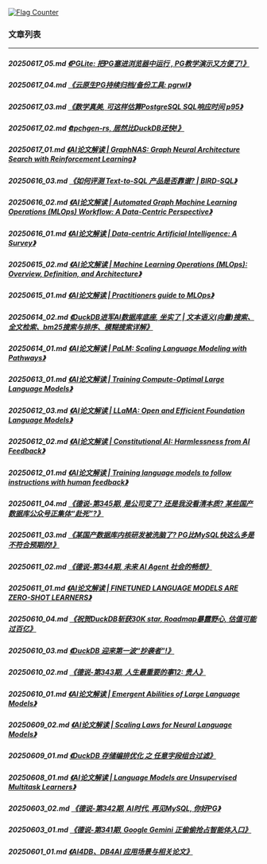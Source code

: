 <a rel="nofollow" href="http://info.flagcounter.com/h9V1"  ><img src="http://s03.flagcounter.com/count/h9V1/bg_FFFFFF/txt_000000/border_CCCCCC/columns_2/maxflags_12/viewers_0/labels_0/pageviews_0/flags_0/"  alt="Flag Counter"  border="0"  ></a>  
  
### 文章列表  
----  
##### 20250617_05.md   [《PGLite: 把PG塞进浏览器中运行 , PG教学演示又方便了!》](20250617_05.md)  
##### 20250617_04.md   [《云原生PG持续归档/备份工具: pgrwl》](20250617_04.md)  
##### 20250617_03.md   [《数学真美, 可这样估算PostgreSQL SQL响应时间 p95》](20250617_03.md)  
##### 20250617_02.md   [《tpchgen-rs, 居然比DuckDB还快!》](20250617_02.md)  
##### 20250617_01.md   [《AI论文解读 | GraphNAS: Graph Neural Architecture Search with Reinforcement Learning》](20250617_01.md)  
##### 20250616_03.md   [《如何评测 Text-to-SQL 产品是否靠谱? | BIRD-SQL》](20250616_03.md)  
##### 20250616_02.md   [《AI论文解读 | Automated Graph Machine Learning Operations (MLOps) Workflow: A Data-Centric Perspective》](20250616_02.md)  
##### 20250616_01.md   [《AI论文解读 | Data-centric Artificial Intelligence: A Survey》](20250616_01.md)  
##### 20250615_02.md   [《AI论文解读 | Machine Learning Operations (MLOps): Overview, Definition, and Architecture》](20250615_02.md)  
##### 20250615_01.md   [《AI论文解读 | Practitioners guide to MLOps》](20250615_01.md)  
##### 20250614_02.md   [《DuckDB进军AI数据库底座, 坐实了 | 文本语义(向量)搜索、全文检索、bm25搜索与排序、模糊搜索详解》](20250614_02.md)  
##### 20250614_01.md   [《AI论文解读 | PaLM: Scaling Language Modeling with Pathways》](20250614_01.md)  
##### 20250613_01.md   [《AI论文解读 | Training Compute-Optimal Large Language Models》](20250613_01.md)  
##### 20250612_03.md   [《AI论文解读 | LLaMA: Open and Efficient Foundation Language Models》](20250612_03.md)  
##### 20250612_02.md   [《AI论文解读 | Constitutional AI: Harmlessness from AI Feedback》](20250612_02.md)  
##### 20250612_01.md   [《AI论文解读 | Training language models to follow instructions with human feedback》](20250612_01.md)  
##### 20250611_04.md   [《德说-第345期, 是公司变了? 还是我没看清本质? 某些国产数据库公众号正集体“赴死”?》](20250611_04.md)  
##### 20250611_03.md   [《某国产数据库内核研发被洗脑了? PG比MySQL快这么多是不符合预期的!》](20250611_03.md)  
##### 20250611_02.md   [《德说-第344期, 未来 AI Agent 社会的畅想》](20250611_02.md)  
##### 20250611_01.md   [《AI论文解读 | FINETUNED LANGUAGE MODELS ARE ZERO-SHOT LEARNERS》](20250611_01.md)  
##### 20250610_04.md   [《祝贺DuckDB斩获30K star, Roadmap暴露野心, 估值可能过百亿》](20250610_04.md)  
##### 20250610_03.md   [《DuckDB 迎来第一波“抄袭者”!》](20250610_03.md)  
##### 20250610_02.md   [《德说-第343期, 人生最重要的事12: 贵人》](20250610_02.md)  
##### 20250610_01.md   [《AI论文解读 | Emergent Abilities of Large Language Models》](20250610_01.md)  
##### 20250609_02.md   [《AI论文解读 | Scaling Laws for Neural Language Models》](20250609_02.md)  
##### 20250609_01.md   [《DuckDB 存储编排优化 之 任意字段组合过滤》](20250609_01.md)  
##### 20250608_01.md   [《AI论文解读 | Language Models are Unsupervised Multitask Learners》](20250608_01.md)  
##### 20250603_02.md   [《德说-第342期, AI时代, 再见MySQL, 你好PG》](20250603_02.md)  
##### 20250603_01.md   [《德说-第341期, Google Gemini 正偷偷抢占智能体入口》](20250603_01.md)  
##### 20250601_01.md   [《AI4DB、DB4AI 应用场景与相关论文》](20250601_01.md)  
